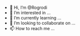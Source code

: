 - 👋 Hi, I’m @Rogrodi
- 👀 I’m interested in ...
- 🌱 I’m currently learning ...
- 💞️ I’m looking to collaborate on ...
- 📫 How to reach me ...

<!---
Rogrodi/Rogrodi is a ✨ special ✨ repository because its `README.md` (this file) appears on your GitHub profile.
You can click the Preview link to take a look at your changes.
--->
